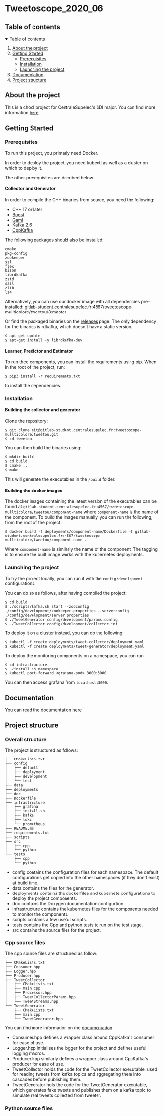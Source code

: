 # Tweetoscope_2020_06
## Table of contents

<details open="open">
    <summary>Table of contents</summary>
    <ol>
        <li><a href="#about-the-project">About the project</a></li>
        <li>
            <a href="#getting-started">Getting Started</a>
            <ul>
                <li><a href="#prerequisites">Prerequisites</a></li>
                <li><a href="#installation">Installation</a></li>
                <li><a href="#launching-the-project">Launching the project</a></li>
            </ul>
        </li>
        <li><a href="#documentation">Documentation</a></li>
        <li><a href="#project-structure">Project structure</a></li>
    </ol>
</details>

## About the project

This is a chool project for CentraleSupelec's SDI major.
You can find more information <a href="http://sdi.metz.centralesupelec.fr/spip.php?article25">here</a>

## Getting Started

### Prerequisites

To run this project, you primarly need Docker. 

In order to deploy the project, you need kubectl as well as a cluster on which to deploy it.

The other prerequisites are decribed below.

#### Collector and Generator
In order to compile the C++ binaries from source, you need the following:

- C++ 17 or later
- <a href="boost.org/">Boost</a>
- <a href="https://github.com/HerveFrezza-Buet/gaml">Gaml</a>
- <a href="https://downloads.apache.org/kafka/2.6.0/kafka_2.13-2.6.0.tgz">Kafka 2.6</a>
- <a href="https://github.com/mfontanini/cppkafka">CppKafka</a>

The following packages should also be installed:
```
cmake
pkg-config
zookeeper
ssl
flex
bison
librdkafka
zstd
sasl
zlib
lz4
```

Alternatively, you can use our docker image with all dependencies pre-installed:
gitlab-student.centralesupelec.fr:4567/tweetoscope-mullticolore/tweetou/3:master

Or find the packaged binaries on the <a href="https://gitlab-student.centralesupelec.fr/tweetoscope-mullticolore/tweetou/-/releases">releases</a> page. The only dependency for the binaries is rdkafka, which doesn't have a static version.
```
$ apt-get update
$ apt-get install -y librdkafka-dev
```

#### Learner, Predictor and Estimator
To run thee components, you can install the requirements using pip. When in the root of the project, run:
```
$ pip3 install -r requirements.txt
```
to install the dependencies.

### Installation

#### Building the collector and generator
Clone the repository:
```
$ git clone git@gitlab-student.centralesupelec.fr:tweetoscope-mullticolore/tweetou.git
$ cd tweetou
```
You can then build the binaries using:
```
$ mkdir build
$ cd build
$ cmake ..
$ make
```
This will generate the executables in the `/build` folder.

#### Building the docker images
The docker images containing the latest version of the executables can be found at 
`gitlab-student.centralesupelec.fr:4567/tweetoscope-mullticolore/tweetou/component-name` where `component-name` is the name of the component.
To build the images manually, you can run the following, from the root of the project:
```
$ docker build -f deployments/component-name/Dockerfile -t gitlab-student.centralesupelec.fr:4567/tweetoscope-mullticolore/tweetou/component-name .
```
Where `component-name` is similarly the name of the component. The tagging is to ensure the built image works with the kubernetes deployments.

### Launching the project

To try the project locally, you can run it with the `config/development` configurations.

You can do so as follows, after having compiled the project:
```
$ cd build
$ ./scripts/kafka.sh start --zooconfig ./config/development/zookeeper.properties --serverconfig ./config/development/server.properties
$ ./TweetGenerator config/development/params.config 
$ ./TweetCollector config/development/collector.ini
```

To deploy it on a cluster instead, you can do the following:
```
$ kubectl -f create deployments/tweet-collector/deployment.yaml
$ kubectl -f create deployments/tweet-generator/deployment.yaml
```

To deploy the monitoring components on a namespace, you can run
```
$ cd infrastructure
$ ./install.sh namespace
$ kubectl port-forward <grafana-pod> 3000:3000
```
You can then access grafana from `localhost:3000`.

## Documentation

You can read the documentation <a href="https://tweetoscope-mullticolore.pages-student.centralesupelec.fr/tweetou">here</a>

## Project structure

### Overall structure

The project is structured as follows:

```
├── CMakeLists.txt
├── config
│   ├── default
│   ├── deployment
│   ├── development
│   └── test
├── data
├── deployments
├── doc
├── Dockerfile
├── infrastructure
│   ├── grafana
│   ├── install.sh
│   ├── kafka
│   ├── loki
│   └── prometheus
├── README.md
├── requirements.txt
├── scripts
├── src
│   ├── cpp
│   └── python
└── tests
    ├── cpp
    └── python
```

- config contains the configuration files for each namespace. The default configurations get copied into the other namespaces (if they don't exist) at build time.
- data contains the files for the generator.
- deployments contains the dockerfiles and kubernete configurations to deploy the project components.
- doc contains the Doxygen documentation configurtion.
- infrastructure contains the kubernetes files for the components needed to monitor the components.
- scripts contains a few useful scripts.
- tests contains the Cpp and python tests to run on the test stage.
- src contains the source files for the project.

### Cpp source files
The cpp source files are structured as follow:
```
├── CMakeLists.txt
├── Consumer.hpp
├── Logger.hpp
├── Producer.hpp
├── TweetCollector
│   ├── CMakeLists.txt
│   ├── main.cpp
│   ├── Processor.hpp
│   ├── TweetCollectorParams.hpp
│   └── TweetStreams.hpp
└── TweetGenerator
    ├── CMakeLists.txt
    ├── main.cpp
    └── TweetGenerator.hpp
```
You can find more information on the <a href="#documentation">documentation</a>
- Consumer.hpp defines a wrapper class around CppKafka's consumer for ease of use.
- Logger.hpp initialises the logger for the project and defines useful logging macros.
- Producer.hpp similarly defines a wrapper class around CppKafka's producer for ease of use.
- TweetCollector holds the code for the TweetCollector executable, used for reading tweets from kafka topics and aggregating them into cascades before publishing them.
- TweetGenerator hols the code for the TweetGenerator executable, which generates fake tweets and publishes them on a kafka topic to simulate real tweets collected from tweeter.
### Python source files
